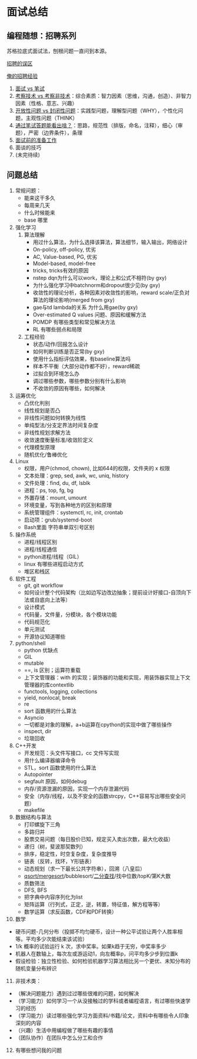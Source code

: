 # 面试总结

## 编程随想：招聘系列

苏格拉底式面试法，刨根问题一直问到本源。

[招聘的误区](https://program-think.blogspot.com/2009/04/defect-of-hire.html)

[俺的招聘经验](https://program-think.blogspot.com/2011/03/hiring-experience-0.html#index)

1. [面试 vs 笔试](https://program-think.blogspot.com/2011/03/hiring-experience-1.html)
2. [考察技术 vs 考察非技术](https://program-think.blogspot.com/2011/03/hiring-experience-2.html)：综合素质：智力因素（思维，沟通，创造）、非智力因素（性格、意志、兴趣）
3. [开放性问题 vs 封闭性问题](https://program-think.blogspot.com/2011/05/hiring-experience-3.html)：实践型问题，理解型问题（WHY），个性化问题，主观性问题（THINK）
4. [通过笔试答题能看出啥？](https://program-think.blogspot.com/2011/11/hiring-experience-4.html)：思路，规范性（排版，命名，注释），细心（审题），严密（边界条件），条理
5. [面试前的准备工作](https://program-think.blogspot.com/2012/12/hiring-experience-5.html)
6. 面谈的技巧
7. (未完待续)

## 问题总结

1. 常规问题：
   - 能来这干多久
   - 每周来几天
   - 什么时候能来
   - base 哪里
2. 强化学习
   1. 算法理解
      - 用过什么算法，为什么选择该算法，算法细节，输入输出，网络设计
      - On-policy, off-policy, 优劣
      - AC, Value-based, PG, 优劣
      - Model-based, model-free
      - tricks, tricks有效的原因
      - nstep dqn为什么可以work，理论上和公式不相符(by gxy)
      - 为什么强化学习中batchnorm和dropout很少见(by gxy)
      - 收敛性的理论分析，各种因素对收敛性的影响，reward scale/正负对算法的理论影响(merged from gxy)
      - gae与td lambda的关系 为什么用gae(by gxy)
      - Over-estimated Q values 问题、原因和缓解方法
      - POMDP 有哪些类型和常见解决方法
      - RL 有哪些弱点和局限
   2. 工程经验
      - 状态/动作/回报怎么设计
      - 如何判断训练是否正常(by gxy)
      - 使用什么指标评估效果，有baseline算法吗
      - 样本不平衡（大部分动作都不好），reward稀疏
      - 过拟合到环境怎么办
      - 调过哪些参数，哪些参数分别有什么影响
      - 不收敛的原因有哪些，如何解决
3. 运筹优化
   - 凸优化判别
   - 线性规划是否凸
   - 非线性问题如何转换为线性
   - 单纯型法/分支定界法时间复杂度
   - 非线性规划求解方法
   - 收敛速度衡量标准/收敛阶定义
   - 代理模型原理
   - 随机优化/鲁棒优化
4. Linux
   - 权限，用户(chmod, chown), 比如644的权限，文件夹的 x 权限
   - 文本处理：grep, sed, awk, wc, uniq, history
   - 文件处理：find, du, df, lsblk
   - 进程：ps, top, fg, bg
   - 外置存储：mount, umount
   - 环境变量，写到各种地方的区别和原理
   - 系统管理组件：systemctl, rc, init, crontab
   - 启动项：grub/systemd-boot
   - Bash里面 字符串单双引号区别
5. 操作系统
   - 进程/线程区别
   - 进程/线程通信
   - python进程/线程（GIL）
   - linux 有哪些进程启动方式
   - 堆区和栈区
6. 软件工程
   - git, git workflow
   - 如何设计整个代码架构（比如边写边改边抽象；提前设计好接口-自顶向下法或自底向上法等）
   - 设计模式
   - 代码量，文件量，分模块，各个模块功能
   - 代码规范化
   - 单元测试
   - 开源协议知道哪些
7. python/shell
   - python 优缺点
   - GIL
   - mutable
   - ==, is 区别；运算符重载
   - 上下文管理器：with 的实现；装饰器的功能和实现，用装饰器实现上下文管理器的库contextlib
   - functools, logging, collections
   - yield, nonlocal, break
   - re
   - sort 函数用的什么算法
   - Asyncio
   - 一切都是对象的理解，a+b运算在cpython的实现中做了哪些操作
   - inspect, dir
   - 垃圾回收
8. C++开发
   - 开发规范：头文件写接口，cc 文件写实现
   - 用什么编译器编译命令
   - STL，sort 函数使用的什么算法
   - Autopointer
   - segfault 原因，如何debug
   - 内存/资源泄漏的原因，实现一个内存泄漏代码
   - 安全（内存/线程，以及不安全的函数strcpy，C++容易写出哪些安全问题）
   - makefile
9. 数据结构与算法
   - 打印螺旋下三角
   - 多路归并
   - 股票交易问题（每日股价已知，规定买入卖出次数，最大化收益）
   - 递归（树，斐波那契数列）
   - 排序，稳定性，时空复杂度，复杂度推导
   - 链表（反转，找环，Y形链表）
   - 动态规划（求一下最长公共字符串），回溯（八皇后）
   - [qsort/mergesort](../1-Computer_Science/sort.py.md)/bubblesort/[二分查找](https://github.com/python/cpython/blob/master/Lib/bisect.py)/找中位数/topK/第K大数
   - 质数筛法
   - DFS, BFS
   - 把字典中内容序列化为list
   - 矩阵运算（行列式，正定，逆，转置，特征值，解方程等等）
   - 数学运算（求反函数，CDF和PDF转换）
10. 数学
   - 硬币问题-几何分布（投掷不均匀硬币，设计一种公平试验让两个人胜率相等。平均多少次能结束该试验）
   - 1/k 概率的试验运行 k 次，求中奖率。如果k趋于无穷，中奖率多少
   - 机器人在数轴上，每次左或游运动1，向左概率p，问平均多少步到位置k
   - 假设检验：独立性检验、如何检验机器学习算法相比另一个更优、未知分布的随机变量分布辨识
11. 非技术类：
   - （解决问题能力）遇到过过哪些很难的问题，如何解决
   - （学习能力）如何学习一个从没接触过的学科或者编程语言，有过哪些快速学习的经历
   - （学习能力）读过哪些强化学习方面资料/书籍/论文，资料中有哪些令人印象深刻的内容
   - （兴趣）生活中用编程做了哪些有趣的事情
   - （团队协作）在团队中怎么分工和合作
12. 有哪些想问我的问题
